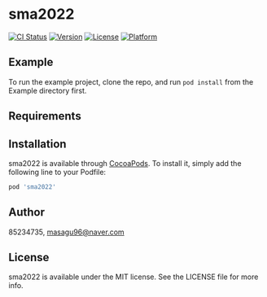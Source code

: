 # sma2022

[![CI Status](https://img.shields.io/travis/85234735/sma2022.svg?style=flat)](https://travis-ci.org/85234735/sma2022)
[![Version](https://img.shields.io/cocoapods/v/sma2022.svg?style=flat)](https://cocoapods.org/pods/sma2022)
[![License](https://img.shields.io/cocoapods/l/sma2022.svg?style=flat)](https://cocoapods.org/pods/sma2022)
[![Platform](https://img.shields.io/cocoapods/p/sma2022.svg?style=flat)](https://cocoapods.org/pods/sma2022)

## Example

To run the example project, clone the repo, and run `pod install` from the Example directory first.

## Requirements

## Installation

sma2022 is available through [CocoaPods](https://cocoapods.org). To install
it, simply add the following line to your Podfile:

```ruby
pod 'sma2022'
```

## Author

85234735, masagu96@naver.com

## License

sma2022 is available under the MIT license. See the LICENSE file for more info.
